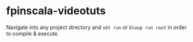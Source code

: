 # fpinscala-videotuts

Navigate into any project directory and `sbt run` or `bloop run root` in order to compile & execute. 